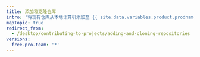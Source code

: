 ```yaml
---
title: 添加和克隆仓库
intro: '将现有仓库从本地计算机添加至 {{ site.data.variables.product.prodname_desktop }}，或从 {{ site.data.variables.product.product_name }} 克隆仓库。'
mapTopic: true
redirect_from:
  - /desktop/contributing-to-projects/adding-and-cloning-repositories
versions:
  free-pro-team: '*'
---
```


